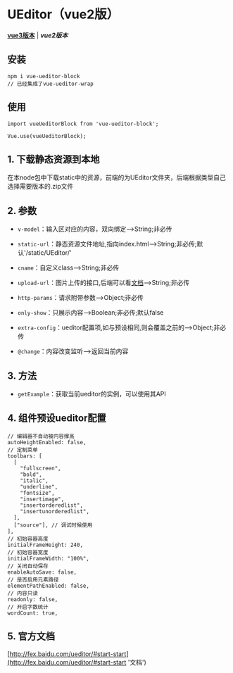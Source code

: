# UEditor（vue2版）
[**vue3版本**](https://github.com/QuietHear/vue-ueditor-block-plus '浏览') | ***vue2版本***


## 安装
	npm i vue-ueditor-block
	// 已经集成了vue-ueditor-wrap

## 使用
	import vueUeditorBlock from 'vue-ueditor-block';
	
	Vue.use(vueUeditorBlock);


## 1. 下载静态资源到本地
在本node包中下载static中的资源，前端的为UEditor文件夹，后端根据类型自己选择需要版本的.zip文件


## 2. 参数
* `v-model`：输入区对应的内容，双向绑定-->String;非必传

* `static-url`：静态资源文件地址,指向index.html-->String;非必传;默认'/static/UEditor/'

* `cname`：自定义class-->String;非必传

* `upload-url`：图片上传的接口,后端可以看[文档](http://fex.baidu.com/ueditor/#server-deploy '后端文档')-->String;非必传

* `http-params`：请求附带参数-->Object;非必传

* `only-show`：只展示内容-->Boolean;非必传;默认false

* `extra-config`：ueditor配置项,如与预设相同,则会覆盖之前的-->Object;非必传

* `@change`：内容改变监听-->返回当前内容


## 3. 方法
* `getExample`：获取当前ueditor的实例，可以使用其API


## 4. 组件预设ueditor配置
	// 编辑器不自动被内容撑高
    autoHeightEnabled: false,
    // 定制菜单
    toolbars: [
      [
        "fullscreen",
        "bold",
        "italic",
        "underline",
        "fontsize",
        "insertimage",
        "insertorderedlist",
        "insertunorderedlist",
      ],
      ["source"], // 调试时候使用
    ],
    // 初始容器高度
    initialFrameHeight: 240,
    // 初始容器宽度
    initialFrameWidth: "100%",
    // 关闭自动保存
    enableAutoSave: false,
    // 是否启用元素路径
    elementPathEnabled: false,
    // 内容只读
    readonly: false,
    // 开启字数统计
    wordCount: true,


## 5. 官方文档
[http://fex.baidu.com/ueditor/#start-start](http://fex.baidu.com/ueditor/#start-start '文档')